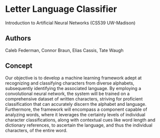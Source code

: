 # Letter Language Classifier
Introduction to Artificial Neural Networks (CS539 UW-Madison)

## Authors 
Caleb Federman, Connor Braun, Elias Cassis, Tate Waugh

## Concept
Our objective is to develop a machine learning framework adept at recognizing and classifying characters from diverse alphabets, subsequently identifying the associated language. By employing a convolutional neural network, the system will be trained on a comprehensive dataset of written characters, striving for proficient classification that can accurately discern the alphabet and language. Furthermore, the framework will encompass a component capable of analyzing words, where it leverages the certainty levels of individual character classifications, along with contextual cues like word length and dictionary references, to ascertain the language, and thus the individual characters, of the entire word.
